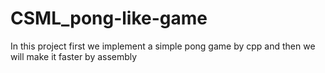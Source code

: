 # CSML_pong-like-game
In this project first we implement a simple pong game by cpp and then we will make it faster by assembly
